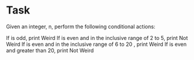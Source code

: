 <h1>Task</h1>
Given an integer, n, perform the following conditional actions:

If  is odd, print Weird
If  is even and in the inclusive range  of 2 to 5, print Not Weird
If  is even and in the inclusive range of 6 to 20 , print Weird
If  is even and greater than 20, print Not Weird
